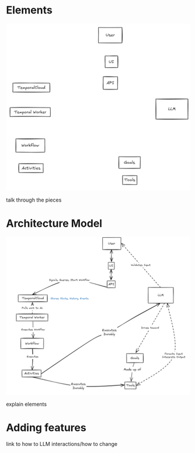 # Elements
![Architecture Elements](./assets/Architecture_elements.png "Architecture Elements")

talk through the pieces

# Architecture Model
![Architecture](./assets/ai_agent_architecture_model.png "Architecture Model")

explain elements

# Adding features
link to how to LLM interactions/how to change